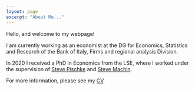 ```yaml
---
layout: page
excerpt: "About Me..."
---
```


Hello, and welcome to my webpage! 

I am currently working as an economist at the DG for Economics, Statistics and Research of the Bank of Italy, Firms and regional analysis Division.  

In 2020 I received a PhD in Economics from the LSE, where I worked under the supervision of [Steve Pischke](https://personal.lse.ac.uk/pischke/) and [Steve Machin](https://personal.lse.ac.uk/machin/).

For more information, please see my [CV](https://luca-citino.github.io/docs/cv_citino_jan2024.pdf).




